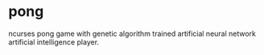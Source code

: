 # pong
ncurses pong game with genetic algorithm trained artificial neural network artificial intelligence player.
